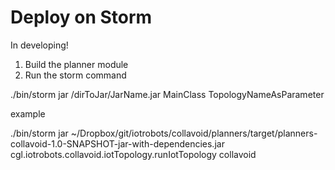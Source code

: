 Deploy on Storm
===============
In developing!

1. Build the planner module 
2. Run the storm command 

./bin/storm jar /dirToJar/JarName.jar MainClass TopologyNameAsParameter

example

./bin/storm jar ~/Dropbox/git/iotrobots/collavoid/planners/target/planners-collavoid-1.0-SNAPSHOT-jar-with-dependencies.jar \
cgl.iotrobots.collavoid.iotTopology.runIotTopology collavoid